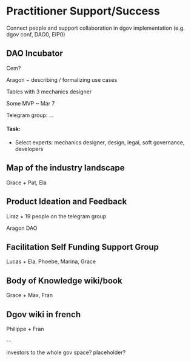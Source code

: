 # Practitioner Support/Success

Connect people and support collaboration in dgov implementation \(e.g. dgov conf, DAO0, EIP0\)

## DAO Incubator

Cem?

Aragon ~ describing / formalizing use cases

Tables with 3 mechanics designer

Some MVP ~ Mar 7

Telegram group: ...

#### Task:

* Select experts: mechanics designer, design, legal, soft governance, developers

## Map of the industry landscape

Grace + Pat, Ela

## Product Ideation and Feedback

Liraz + 19 people on the telegram group

Aragon DAO

## Facilitation Self Funding Support Group

Lucas + Ela, Phoebe, Marina, Grace

## Body of Knowledge wiki/book

Grace + Max, Fran

## Dgov wiki in french

Philippe + Fran



--

investors to the whole gov space? placeholder?

